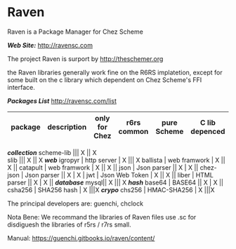# Raven
Raven is a Package Manager for Chez Scheme

***Web Site:*** http://ravensc.com

The project Raven is surport by http://theschemer.org


the Raven libraries generally work fine on the R6RS implatetion, except for some built on the c library which dependent on Chez Scheme's FFI interface. 


***Packages List***  http://ravensc.com/list

 package | description |  only for Chez | r6rs common | pure Scheme | C lib depenced
---------|-------------|----------------|-------------|-------------|----------------
***collection*** 
scheme-lib ||| X || X         
slib ||| X || X
***web***
igropyr | http server | X ||| X
ballista | web framwork | X || X ||
catapult | web framwork | X || X ||
json | Json parser || X | X ||
chez-json | Json parser || X | X |
jwt | Json Web Token | X || X ||
liber | HTML parser || X | X ||
***database***
mysql|| X ||| X 
***hash***
base64 | BASE64 || X | X ||
csha256 | SHA256 hash | X |||X
***crypo***
chs256 | HMAC-SHA256 | X |||X



The principal developers are: guenchi, chclock

Nota Bene: We recommand the libraries of Raven files use .sc for disdiguesh the libraries of r5rs / r7rs small.

Manual: https://guenchi.gitbooks.io/raven/content/



